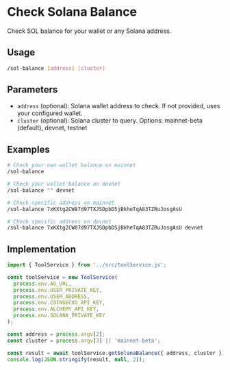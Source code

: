 # Check Solana Balance

Check SOL balance for your wallet or any Solana address.

## Usage

```bash
/sol-balance [address] [cluster]
```

## Parameters

- `address` (optional): Solana wallet address to check. If not provided, uses your configured wallet.
- `cluster` (optional): Solana cluster to query. Options: mainnet-beta (default), devnet, testnet

## Examples

```bash
# Check your own wallet balance on mainnet
/sol-balance

# Check your wallet balance on devnet
/sol-balance "" devnet

# Check specific address on mainnet
/sol-balance 7xKXtg2CW87d97TXJSDpbD5jBkheTqA83TZRuJosgAsU

# Check specific address on devnet
/sol-balance 7xKXtg2CW87d97TXJSDpbD5jBkheTqA83TZRuJosgAsU devnet
```

## Implementation

```javascript
import { ToolService } from '../src/toolService.js';

const toolService = new ToolService(
  process.env.AG_URL,
  process.env.USER_PRIVATE_KEY,
  process.env.USER_ADDRESS,
  process.env.COINGECKO_API_KEY,
  process.env.ALCHEMY_API_KEY,
  process.env.SOLANA_PRIVATE_KEY
);

const address = process.argv[2];
const cluster = process.argv[3] || 'mainnet-beta';

const result = await toolService.getSolanaBalance({ address, cluster });
console.log(JSON.stringify(result, null, 2));
```